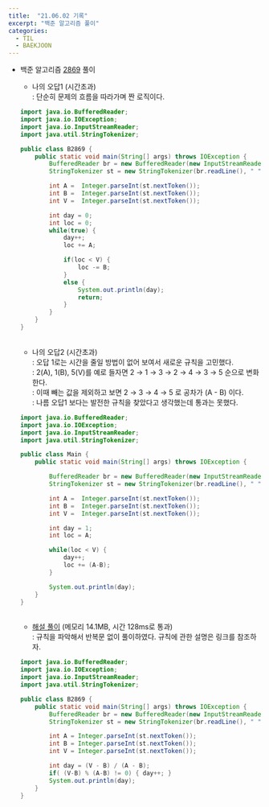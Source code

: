 ```yaml
---
title:  "21.06.02 기록"
excerpt: "백준 알고리즘 풀이"
categories:
  - TIL
  - BAEKJOON
---
```



+ 백준 알고리즘 [2869](https://www.acmicpc.net/problem/2869) 풀이

  + 나의 오답1 (시간초과)<br />
    : 단순히 문제의 흐름을 따라가며 짠 로직이다.<br />

  ```java
  import java.io.BufferedReader;
  import java.io.IOException;
  import java.io.InputStreamReader;
  import java.util.StringTokenizer;

  public class B2869 {
      public static void main(String[] args) throws IOException {
          BufferedReader br = new BufferedReader(new InputStreamReader(System.in));
          StringTokenizer st = new StringTokenizer(br.readLine(), " ");

          int A =  Integer.parseInt(st.nextToken());
          int B =  Integer.parseInt(st.nextToken());
          int V =  Integer.parseInt(st.nextToken());

          int day = 0;
          int loc = 0;
          while(true) {
              day++;
              loc += A;

              if(loc < V) {
                  loc -= B;
              }
              else {
                  System.out.println(day);
                  return;
              }
          }
      }
  }

  ```

  <br />


  + 나의 오답2 (시간초과)<br />
    : 오답 1로는 시간을 줄일 방법이 없어 보여서 새로운 규칙을 고민했다.<br />
    : 2(A), 1(B), 5(V)를 예로 들자면 2 → 1 → 3 → 2 → 4 → 3 → 5 순으로 변화한다.<br />
    : 이때 빼는 값을 제외하고 보면 2 → 3 → 4 → 5 로 공차가 (A - B) 이다. <br />
    : 나름 오답1 보다는 발전한 규칙을 찾았다고 생각했는데 통과는 못했다.<br />

  ```java
  import java.io.BufferedReader;
  import java.io.IOException;
  import java.io.InputStreamReader;
  import java.util.StringTokenizer;

  public class Main {
      public static void main(String[] args) throws IOException {

          BufferedReader br = new BufferedReader(new InputStreamReader(System.in));
          StringTokenizer st = new StringTokenizer(br.readLine(), " ");

          int A =  Integer.parseInt(st.nextToken());
          int B =  Integer.parseInt(st.nextToken());
          int V =  Integer.parseInt(st.nextToken());

          int day = 1;
          int loc = A;

          while(loc < V) {
              day++;
              loc += (A-B);
          }

          System.out.println(day);
      }
  }
  ```

  <br />

  + [해설 풀이](https://st-lab.tistory.com/75) (메모리 14.1MB, 시간 128ms로 통과)<br/>
    : 규칙을 파악해서 반복문 없이 풀이하였다. 규칙에 관한 설명은 링크를 참조하자.<br />

  ```java
  import java.io.BufferedReader;
  import java.io.IOException;
  import java.io.InputStreamReader;
  import java.util.StringTokenizer;

  public class B2869 {
      public static void main(String[] args) throws IOException {
          BufferedReader br = new BufferedReader(new InputStreamReader(System.in));
          StringTokenizer st = new StringTokenizer(br.readLine(), " ");

          int A = Integer.parseInt(st.nextToken());
          int B = Integer.parseInt(st.nextToken());
          int V = Integer.parseInt(st.nextToken());

          int day = (V - B) / (A - B);
          if( (V-B) % (A-B) != 0) { day++; }
          System.out.println(day);
      }
  }
  ```
